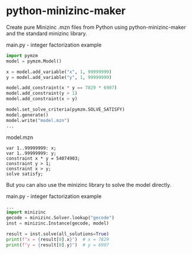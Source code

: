 # python-minizinc-maker

Create pure Minizinc .mzn files from Python using python-minizinc-maker and the standard minizinc library.

main.py - integer factorization example
```python
import pymzm
model = pymzm.Model()

x = model.add_variable("x", 1, 99999999)
y = model.add_variable("y", 1, 99999999)

model.add_constraint(x * y == 7829 * 6907)
model.add_constraint(y > 1)
model.add_constraint(x > y)

model.set_solve_criteria(pymzm.SOLVE_SATISFY)
model.generate()
model.write("model.mzn")
...
```

model.mzn
```mzn
var 1..99999999: x;
var 1..99999999: y;
constraint x * y = 54074903;
constraint y > 1;
constraint x > y;
solve satisfy;
```

But you can also use the minizinc library to solve the model directly.

main.py - integer factorization example
```python
...
import minizinc
gecode = minizinc.Solver.lookup("gecode")
inst = minizinc.Instance(gecode, model)

result = inst.solve(all_solutions=True)
print(f"x = {result[0].x}")  # x = 7829
print(f"y = {result[0].y}")  # y = 6907
```
